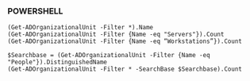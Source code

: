 ### POWERSHELL
`(Get-ADOrganizationalUnit -Filter *).Name`\
`(Get-ADOrganizationalUnit -Filter {Name -eq "Servers"}).Count`\
`(Get-ADOrganizationalUnit -Filter {Name -eq “Workstations”}).Count`

`$Searchbase = (Get-ADOrganizationalUnit -Filter {Name -eq "People"}).DistinguishedName`\
`(Get-ADOrganizationalUnit -Filter * -SearchBase $Searchbase).Count`

